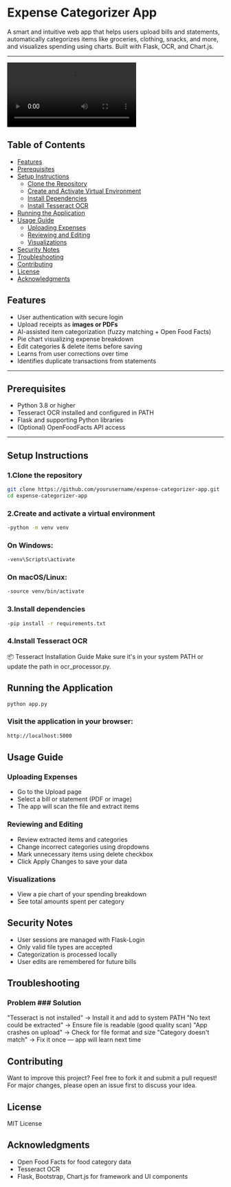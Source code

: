 #  Expense Categorizer App

A smart and intuitive web app that helps users upload bills and statements, automatically categorizes items like groceries, clothing, snacks, and more, and visualizes spending using charts. Built with Flask, OCR, and Chart.js.

---

![Walkthrough](https://github.com/vidyamai/Expense-Categorizer-App/blob/main/App-Walkthrough.mp4)


##  Table of Contents

- [Features ](#features)
- [Prerequisites ](#prerequisites)
- [Setup Instructions ](#setup-instructions)
  - [Clone the Repository](#1.clone-the-repository)
  - [Create and Activate Virtual Environment](#2.create-and-activate-a-virtual-environment)
  - [Install Dependencies](#3.install-dependencies)
  - [Install Tesseract OCR](#4.install-tesseract-ocr)
- [Running the Application ](#running-the-application)
- [Usage Guide ](#usage-guide)
  - [Uploading Expenses](#uploading-expenses)
  - [Reviewing and Editing](#reviewing-and-editing)
  - [Visualizations](#visualizations)
- [Security Notes ](#security-notes)
- [Troubleshooting ](#troubleshooting)
- [Contributing ](#contributing)
- [License ](#license)
- [Acknowledgments ](#acknowledgments)


## Features

-  User authentication with secure login
-  Upload receipts as **images or PDFs**
- AI-assisted item categorization (fuzzy matching + Open Food Facts)
-  Pie chart visualizing expense breakdown
-  Edit categories & delete items before saving
-  Learns from user corrections over time
-  Identifies duplicate transactions from statements

---

## Prerequisites

- Python 3.8 or higher  
- Tesseract OCR installed and configured in PATH  
- Flask and supporting Python libraries  
- (Optional) OpenFoodFacts API access  

---

## Setup Instructions

### 1.Clone the repository

```bash
git clone https://github.com/yourusername/expense-categorizer-app.git
cd expense-categorizer-app
```

### 2.Create and activate a virtual environment
```bash
-python -m venv venv
```

### On Windows:
```bash
-venv\Scripts\activate
```

### On macOS/Linux:
```bash
-source venv/bin/activate
```

### 3.Install dependencies
```bash
-pip install -r requirements.txt
```

### 4.Install Tesseract OCR
📦 Tesseract Installation Guide
Make sure it's in your system PATH or update the path in ocr_processor.py.


## Running the Application
```bash
python app.py
```
### Visit the application in your browser:
```bash
http://localhost:5000
```

## Usage Guide

### Uploading Expenses
- Go to the Upload page
- Select a bill or statement (PDF or image)
- The app will scan the file and extract items

### Reviewing and Editing
- Review extracted items and categories
- Change incorrect categories using dropdowns
- Mark unnecessary items using delete checkbox
- Click Apply Changes to save your data

### Visualizations
- View a pie chart of your spending breakdown
- See total amounts spent per category

## Security Notes
- User sessions are managed with Flask-Login
- Only valid file types are accepted
- Categorization is processed locally
- User edits are remembered for future bills

## Troubleshooting
### Problem	                            ### Solution
"Tesseract is not installed"   ->	 Install it and add to system PATH
"No text could be extracted"	  ->  Ensure file is readable (good quality scan)
"App crashes on upload"	       ->  Check for file format and size
"Category doesn't match"	      ->  Fix it once — app will learn next time

## Contributing
Want to improve this project?
Feel free to fork it and submit a pull request!
For major changes, please open an issue first to discuss your idea.

## License
MIT License

## Acknowledgments
- Open Food Facts for food category data
-  Tesseract OCR
-  Flask, Bootstrap, Chart.js for framework and UI components

